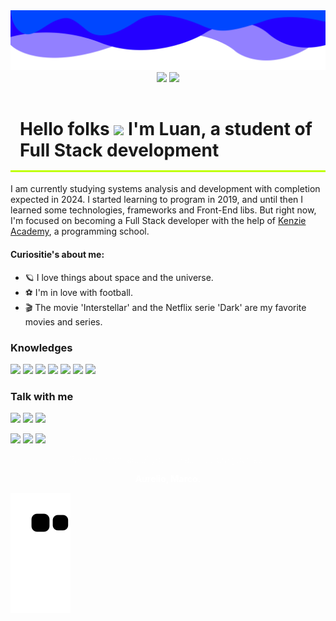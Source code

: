 <img src="./imgs/banner-github.png">

<div align="center">
<img height="150" src="https://github-readme-stats.vercel.app/api?username=LuanFlorencioo&hide=contribs&count_private=true&show_icons=true&bg_color=b1b1b1&title_color=c0ff09&text_color=c0ff09&icon_color=fff&border_color=c8ff09" />
<img height="150" src="https://github-readme-stats.vercel.app/api/top-langs/?username=LuanFlorencioo&bg_color=0,000,4100ab&title_color=c0ff09&text_color=c0ff09&icon_color=fff&border_color=c0ff09&layout=compact" /> 
</div>

<h1 style="border-bottom: 3px solid #c0ff09 ; padding: 15px; font-weight: 700;">Hello folks <img width="25" src="https://64.media.tumblr.com/a77fe63f35eafbe14be38765babf1cb2/ec4eb63d77592970-8f/s1280x1920/cb3343c17d8b4e6010ca747520d078d3dba9ac25.gifv" /> I'm Luan, a student of Full Stack development</h1>

I am currently studying systems analysis and development with completion expected in 2024. I started learning to program in 2019, and until then I learned some technologies, frameworks and Front-End libs. But right now, I'm focused on becoming a Full Stack developer with the help of [Kenzie Academy](https://kenzie.com.br/), a programming school.

<h4>Curiositie's about me:</h4>

- 🪐 I love things about space and the universe.
- ⚽ I'm in love with football.
- 🎬 The movie 'Interstellar' and the Netflix serie 'Dark' are my favorite movies and series.


<div>
<h3>Knowledges</h3>

<img src="https://img.shields.io/badge/JavaScript-f7df1e?style=for-the-badge&logo=javascript&logoColor=000" target="_blank">
<img src="https://img.shields.io/badge/TypeScript-007ACC?style=for-the-badge&logo=typescript&logoColor=fff" target="_blank">
<img src="https://img.shields.io/badge/SASS-555?style=for-the-badge&logo=sass&logoColor=" target="_blank">
<img src="https://img.shields.io/badge/React-20232A?style=for-the-badge&logo=react&logoColor=61DAFB" target="_blank">

<img src="https://img.shields.io/badge/styled--components-DB7093?style=for-the-badge&logo=styled-components&logoColor=fff" target="_blank">
<img src="https://img.shields.io/badge/git-330000?style=for-the-badge&logo=git&logoColor=" target="_blank">
<img src="https://img.shields.io/badge/windows-eee?style=for-the-badge&logo=windows&logoColor=1525fe" target="_blank">
</div>

<div>
<h3>Talk with me</h3>

<a href="tel:+5521964216903"><img src="https://img.shields.io/badge/whatsapp-4c0?style=for-the-badge&logo=whatsapp&logoColor=fff" target="_blank"></a>
<a href="https://www.linkedin.com/in/luan-florencio-332ab322b/"><img src="https://img.shields.io/badge/linkedin-23a?style=for-the-badge&logo=linkedin&logoColor=" target="_blank"></a>
<a href="https://www.linkedin.com/in/luan-florencio-332ab322b/"><img src="https://img.shields.io/badge/gmail-fdd?style=for-the-badge&logo=gmail&logoColor=" target="_blank"></a>

<a href="https://join.slack.com/t/luanflorenciocontato/shared_invite/zt-1csxrxn7o-3S8seSP8W4~GJZUBGSaE0Q"><img src="https://img.shields.io/badge/slack-000?style=for-the-badge&logo=slack&logoColor=f33" target="_blank"></a>
<a href="https://instagram.com/luanflorencioo"><img src="https://img.shields.io/badge/instagram-a3b?style=for-the-badge&logo=instagram&logoColor=" target="_blank"></a>
<a href="https://discord.gg/8fxVFaMD"><img src="https://img.shields.io/badge/discord-222?style=for-the-badge&logo=discord&logoColor=" target="_blank"></a>
</div>

<p align="center" style="color: #fff; font-weight: 100"><q>Perform every act of your life as if it were your last.</q></p>
<p align="center" style="color: #fff; font-weight: 700">Aurelio, Marco.</p>

<img align="center" src="https://github.com/LuanFlorencioo/LuanFlorencioo/blob/output/github-contribution-grid-snake.svg" />
